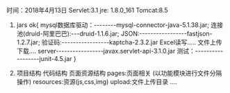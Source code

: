 时间：2018年4月13日
Servlet:3.1
jre: 1.8.0_161
Tomcat:8.5

1. jars
   ok{
   mysql数据库驱动：--------mysql-connector-java-5.1.38.jar;
       连接池(druid-阿里巴巴):---druid-1.1.6.jar;
   JSON:-----------------fastjson-1.2.7.jar;
        验证码:-----------------kaptcha-2.3.2.jar
   Excel读写.....
        文件上传下载....
   server-----------------javax.servlet-api-3.1.0.jar
        测试：------------------junit-4.5.jar
   }    
    
          
2. 项目结构
             代码结构
            页面资源结构
       pages:页面相关 (以功能模块进行文件分隔操作)
       resources:资源(js,css,img)
       upload:文件上传目录
       ....
          
          
